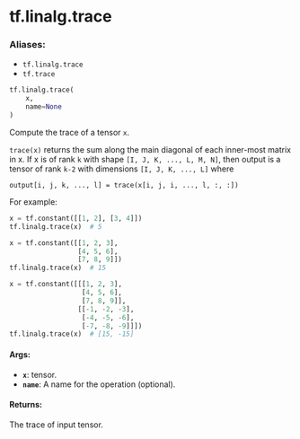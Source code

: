 <div itemscope itemtype="http://developers.google.com/ReferenceObject">
<meta itemprop="name" content="tf.linalg.trace" />
<meta itemprop="path" content="Stable" />
</div>

# tf.linalg.trace

### Aliases:

* `tf.linalg.trace`
* `tf.trace`

``` python
tf.linalg.trace(
    x,
    name=None
)
```

Compute the trace of a tensor `x`.

`trace(x)` returns the sum along the main diagonal of each inner-most matrix
in x. If x is of rank `k` with shape `[I, J, K, ..., L, M, N]`, then output
is a tensor of rank `k-2` with dimensions `[I, J, K, ..., L]` where

`output[i, j, k, ..., l] = trace(x[i, j, i, ..., l, :, :])`

For example:

```python
x = tf.constant([[1, 2], [3, 4]])
tf.linalg.trace(x)  # 5

x = tf.constant([[1, 2, 3],
                 [4, 5, 6],
                 [7, 8, 9]])
tf.linalg.trace(x)  # 15

x = tf.constant([[[1, 2, 3],
                  [4, 5, 6],
                  [7, 8, 9]],
                 [[-1, -2, -3],
                  [-4, -5, -6],
                  [-7, -8, -9]]])
tf.linalg.trace(x)  # [15, -15]
```

#### Args:

* <b>`x`</b>: tensor.
* <b>`name`</b>: A name for the operation (optional).


#### Returns:

The trace of input tensor.